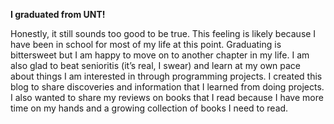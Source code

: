 
**I graduated from UNT!**

Honestly, it still sounds too good to be true. This feeling is likely because I have been in school for most of my life at this point. Graduating is bittersweet but I am happy to move on to another chapter in my life. I am also glad to beat senioritis (it’s real, I swear) and learn at my own pace about things I am interested in through programming projects. I created this blog to share discoveries and information that I learned from doing projects. I also wanted to share my reviews on books that I read because I have more time on my hands and a growing collection of books I need to read.
